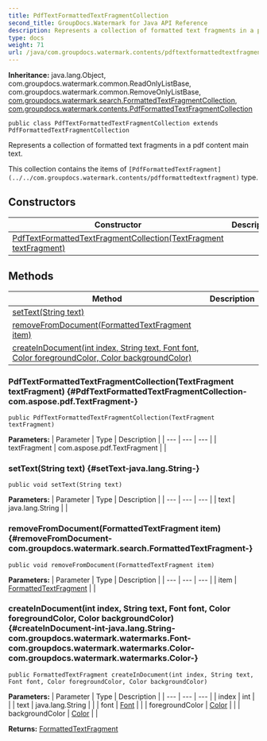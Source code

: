 ```yaml
---
title: PdfTextFormattedTextFragmentCollection
second_title: GroupDocs.Watermark for Java API Reference
description: Represents a collection of formatted text fragments in a pdf content main text.
type: docs
weight: 71
url: /java/com.groupdocs.watermark.contents/pdftextformattedtextfragmentcollection/
---
```

**Inheritance:**
java.lang.Object, com.groupdocs.watermark.common.ReadOnlyListBase, com.groupdocs.watermark.common.RemoveOnlyListBase, [com.groupdocs.watermark.search.FormattedTextFragmentCollection](../../com.groupdocs.watermark.search/formattedtextfragmentcollection), [com.groupdocs.watermark.contents.PdfFormattedTextFragmentCollection](../../com.groupdocs.watermark.contents/pdfformattedtextfragmentcollection)
```
public class PdfTextFormattedTextFragmentCollection extends PdfFormattedTextFragmentCollection
```

Represents a collection of formatted text fragments in a pdf content main text.

This collection contains the items of `[PdfFormattedTextFragment](../../com.groupdocs.watermark.contents/pdfformattedtextfragment)` type.
## Constructors

| Constructor | Description |
| --- | --- |
| [PdfTextFormattedTextFragmentCollection(TextFragment textFragment)](#PdfTextFormattedTextFragmentCollection-com.aspose.pdf.TextFragment-) |  |
## Methods

| Method | Description |
| --- | --- |
| [setText(String text)](#setText-java.lang.String-) |  |
| [removeFromDocument(FormattedTextFragment item)](#removeFromDocument-com.groupdocs.watermark.search.FormattedTextFragment-) |  |
| [createInDocument(int index, String text, Font font, Color foregroundColor, Color backgroundColor)](#createInDocument-int-java.lang.String-com.groupdocs.watermark.watermarks.Font-com.groupdocs.watermark.watermarks.Color-com.groupdocs.watermark.watermarks.Color-) |  |
### PdfTextFormattedTextFragmentCollection(TextFragment textFragment) {#PdfTextFormattedTextFragmentCollection-com.aspose.pdf.TextFragment-}
```
public PdfTextFormattedTextFragmentCollection(TextFragment textFragment)
```




**Parameters:**
| Parameter | Type | Description |
| --- | --- | --- |
| textFragment | com.aspose.pdf.TextFragment |  |

### setText(String text) {#setText-java.lang.String-}
```
public void setText(String text)
```




**Parameters:**
| Parameter | Type | Description |
| --- | --- | --- |
| text | java.lang.String |  |

### removeFromDocument(FormattedTextFragment item) {#removeFromDocument-com.groupdocs.watermark.search.FormattedTextFragment-}
```
public void removeFromDocument(FormattedTextFragment item)
```




**Parameters:**
| Parameter | Type | Description |
| --- | --- | --- |
| item | [FormattedTextFragment](../../com.groupdocs.watermark.search/formattedtextfragment) |  |

### createInDocument(int index, String text, Font font, Color foregroundColor, Color backgroundColor) {#createInDocument-int-java.lang.String-com.groupdocs.watermark.watermarks.Font-com.groupdocs.watermark.watermarks.Color-com.groupdocs.watermark.watermarks.Color-}
```
public FormattedTextFragment createInDocument(int index, String text, Font font, Color foregroundColor, Color backgroundColor)
```




**Parameters:**
| Parameter | Type | Description |
| --- | --- | --- |
| index | int |  |
| text | java.lang.String |  |
| font | [Font](../../com.groupdocs.watermark.watermarks/font) |  |
| foregroundColor | [Color](../../com.groupdocs.watermark.watermarks/color) |  |
| backgroundColor | [Color](../../com.groupdocs.watermark.watermarks/color) |  |

**Returns:**
[FormattedTextFragment](../../com.groupdocs.watermark.search/formattedtextfragment)
